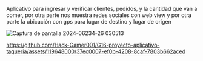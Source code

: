 Aplicativo para ingresar y verificar clientes, pedidos, y la cantidad que van a comer, por otra parte nos muestra redes sociales con web view y por otra parte la ubicación con gps para lugar de destino y lugar de origen



![Captura de pantalla 2024-06234-26 030513](https://github.com/Hack-Gamer001/Aplicaciones_Moviles/tree/main/G16-proyecto-aplicativo-taqueria/assets/119648000/f0b64bad-b761-4d0f-ba0d-9b33c261b1d6)



https://github.com/Hack-Gamer001/G16-proyecto-aplicativo-taqueria/assets/119648000/37ec0007-ef0b-4208-8caf-7803b662aced


